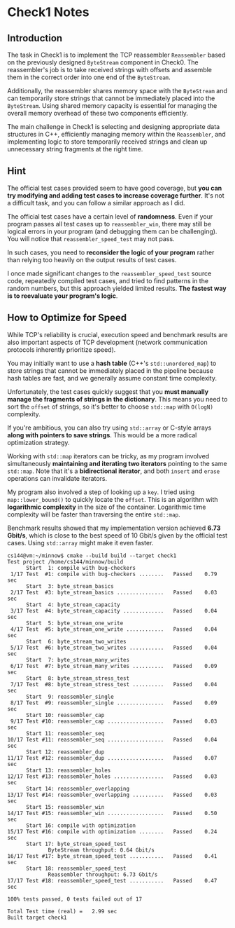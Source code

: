# Check1 Notes

## Introduction

The task in Check1 is to implement the TCP reassembler `Reassembler` based on the previously designed `ByteStream` component in Check0. The reassembler's job is to take received strings with offsets and assemble them in the correct order into one end of the `ByteStream`.

Additionally, the reassembler shares memory space with the `ByteStream` and can temporarily store strings that cannot be immediately placed into the `ByteStream`. Using shared memory capacity is essential for managing the overall memory overhead of these two components efficiently.

The main challenge in Check1 is selecting and designing appropriate data structures in C++, efficiently managing memory within the `Reassembler`, and implementing logic to store temporarily received strings and clean up unnecessary string fragments at the right time.

## Hint

The official test cases provided seem to have good coverage, but **you can try modifying and adding test cases to increase coverage further**. It's not a difficult task, and you can follow a similar approach as I did.

The official test cases have a certain level of **randomness**. Even if your program passes all test cases up to `reassembler_win`, there may still be logical errors in your program (and debugging them can be challenging). You will notice that `reassembler_speed_test` may not pass.

In such cases, you need to **reconsider the logic of your program** rather than relying too heavily on the output results of test cases. 

I once made significant changes to the `reassembler_speed_test` source code, repeatedly compiled test cases, and tried to find patterns in the random numbers, but this approach yielded limited results. **The fastest way is to reevaluate your program's logic**.

## How to Optimize for Speed

While TCP's reliability is crucial, execution speed and benchmark results are also important aspects of TCP development (network communication protocols inherently prioritize speed).

You may initially want to use a **hash table** (C++'s `std::unordered_map`) to store strings that cannot be immediately placed in the pipeline because hash tables are fast, and we generally assume constant time complexity.

Unfortunately, the test cases quickly suggest that you **must manually manage the fragments of strings in the dictionary**. This means you need to sort the `offset` of strings, so it's better to choose `std::map` with `O(logN)` complexity.

If you're ambitious, you can also try using `std::array` or C-style arrays **along with pointers to save strings**. This would be a more radical optimization strategy.

Working with `std::map` iterators can be tricky, as my program involved simultaneously **maintaining and iterating two iterators** pointing to the same `std::map`. Note that it's a **bidirectional iterator**, and both `insert` and `erase` operations can invalidate iterators.

My program also involved a step of looking up a `key`. I tried using `map::lower_bound()` to quickly locate the `offset`. This is an algorithm with **logarithmic complexity** in the size of the container. Logarithmic time complexity will be faster than traversing the entire `std::map`.

Benchmark results showed that my implementation version achieved **6.73 Gbit/s**, which is close to the best speed of 10 Gbit/s given by the official test cases. Using `std::array` might make it even faster.

```commandline
cs144@vm:~/minnow$ cmake --build build --target check1
Test project /home/cs144/minnow/build
      Start  1: compile with bug-checkers
 1/17 Test  #1: compile with bug-checkers ........   Passed    0.79 sec
      Start  3: byte_stream_basics
 2/17 Test  #3: byte_stream_basics ...............   Passed    0.03 sec
      Start  4: byte_stream_capacity
 3/17 Test  #4: byte_stream_capacity .............   Passed    0.04 sec
      Start  5: byte_stream_one_write
 4/17 Test  #5: byte_stream_one_write ............   Passed    0.04 sec
      Start  6: byte_stream_two_writes
 5/17 Test  #6: byte_stream_two_writes ...........   Passed    0.04 sec
      Start  7: byte_stream_many_writes
 6/17 Test  #7: byte_stream_many_writes ..........   Passed    0.09 sec
      Start  8: byte_stream_stress_test
 7/17 Test  #8: byte_stream_stress_test ..........   Passed    0.04 sec
      Start  9: reassembler_single
 8/17 Test  #9: reassembler_single ...............   Passed    0.09 sec
      Start 10: reassembler_cap
 9/17 Test #10: reassembler_cap ..................   Passed    0.03 sec
      Start 11: reassembler_seq
10/17 Test #11: reassembler_seq ..................   Passed    0.04 sec
      Start 12: reassembler_dup
11/17 Test #12: reassembler_dup ..................   Passed    0.07 sec
      Start 13: reassembler_holes
12/17 Test #13: reassembler_holes ................   Passed    0.03 sec
      Start 14: reassembler_overlapping
13/17 Test #14: reassembler_overlapping ..........   Passed    0.03 sec
      Start 15: reassembler_win
14/17 Test #15: reassembler_win ..................   Passed    0.50 sec
      Start 16: compile with optimization
15/17 Test #16: compile with optimization ........   Passed    0.24 sec
      Start 17: byte_stream_speed_test
             ByteStream throughput: 0.64 Gbit/s
16/17 Test #17: byte_stream_speed_test ...........   Passed    0.41 sec
      Start 18: reassembler_speed_test
             Reassembler throughput: 6.73 Gbit/s
17/17 Test #18: reassembler_speed_test ...........   Passed    0.47 sec

100% tests passed, 0 tests failed out of 17

Total Test time (real) =   2.99 sec
Built target check1
```